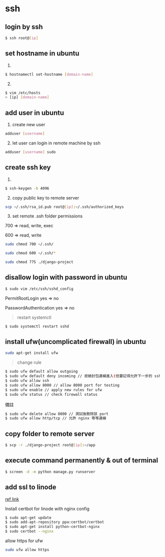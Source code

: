 # ssh

## login by ssh

```bash
$ ssh root@[ip]
```

## set hostname in ubuntu

1. 

```bash
$ hostnamectl set-hostname [domain-name]
```

2. 

```bash
$ vim /etc/hosts
> [ip] [domain-name]
```

## add user in ubuntu

1. create new user

```bash
adduser [username]
```

2. let user can login in remote machine by ssh

```bash
adduser [username] sudo
```


## create ssh key

1. 

```bash
$ ssh-keygen -b 4096
```

2. copy public key to remote server

```bash
scp ~/.ssh/rsa_id.pub root@[ip]:~/.ssh/authorized_keys
```

3. set remote .ssh folder permissions

700 => read, write, exec

600 => read, write

```bash
sudo chmod 700 ~/.ssh/
```

```bash
sudo chmod 600 ~/.ssh/*
```

```bash
sudo chmod 775 ./django-project
```


## disallow login with password in ubuntu

```bash
$ sudo vim /etc/ssh/sshd_config
```

PermitRootLogin yes => no

PasswordAuthentication yes => no

> restart systemctl

```bash
$ sudo systemctl restart sshd
```


## install ufw(uncomplicated firewall) in ubuntu

```bash
sudo apt-get install ufw
```

> change rule

```bash
$ sudo ufw default allow outgoing
$ sudo ufw default deny incoming // 拒絕封包連線進入(但要記得允許下一步的 ssh)
$ sudo ufw allow ssh
$ sudo ufw allow 8000 // allow 8000 port for testing
$ sudo ufw enable // apply new rules for ufw
$ sudo ufw status // check firewall status
```

備註

```bash
$ sudo ufw delete allow 8000 // 測試後刪除該 port
$ sudo ufw allow http/tcp // 允許 nginx 等等連線
```


## copy folder to remote server

```bash
$ scp -r ./django-project root@[ip]:~/app
```


## execute command permanently & out of terminal

```bash
$ screen -d -m python manage.py runserver
```


## add ssl to linode

[ref link](https://www.linode.com/docs/guides/how-to-install-certbot-on-ubuntu-18-04/)

Install certbot for linode with nginx config

```bash
$ sudo apt-get update
$ sudo add-apt-repository ppa:certbot/certbot
$ sudo apt-get install python-certbot-nginx
$ sudo certbot --nginx
```

allow https for ufw

```bash
sudo ufw allow https
```
